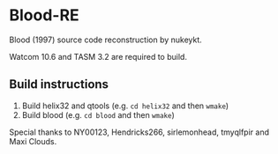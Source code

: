 # Blood-RE
Blood (1997) source code reconstruction by nukeykt.

Watcom 10.6 and TASM 3.2 are required to build.

## Build instructions
1) Build helix32 and qtools (e.g. `cd helix32` and then `wmake`)
2) Build blood (e.g. `cd blood` and then `wmake`)

Special thanks to NY00123, Hendricks266, sirlemonhead, tmyqlfpir and Maxi Clouds.
